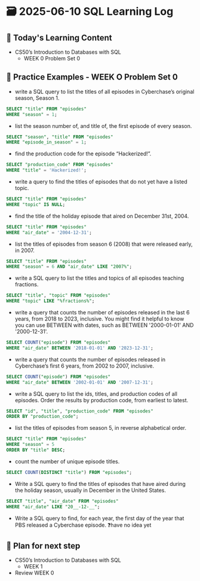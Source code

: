 # 🗃️ 2025-06-10 SQL Learning Log

## 📘 Today's Learning Content
- CS50’s Introduction to Databases with SQL 
  - WEEK 0 Problem Set 0

## 🧪 Practice Examples - WEEK O Problem Set 0
- write a SQL query to list the titles of all episodes in Cyberchase’s original season, Season 1.
```sql
SELECT "title" FROM "episodes" 
WHERE "season" = 1;
```

- list the season number of, and title of, the first episode of every season.
```sql
SELECT "season", "title" FROM "episodes" 
WHERE "episode_in_season" = 1;
```

- find the production code for the episode “Hackerized!”.
```sql
SELECT "production_code" FROM "episodes" 
WHERE "title" = 'Hackerized!';
```

- write a query to find the titles of episodes that do not yet have a listed topic.
```sql
SELECT "title" FROM "episodes" 
WHERE "topic" IS NULL;
```

- find the title of the holiday episode that aired on December 31st, 2004.
```sql
SELECT "title" FROM "episodes" 
WHERE "air_date" = '2004-12-31';
```

- list the titles of episodes from season 6 (2008) that were released early, in 2007.
```sql
SELECT "title" FROM "episodes" 
WHERE "season" = 6 AND "air_date" LIKE "2007%";
```

- write a SQL query to list the titles and topics of all episodes teaching fractions.
```sql
SELECT "title", "topic" FROM "episodes" 
WHERE "topic" LIKE "%fractions%";
```

- write a query that counts the number of episodes released in the last 6 years, from 2018 to 2023, inclusive. You might find it helpful to know you can use BETWEEN with dates, such as BETWEEN '2000-01-01' AND '2000-12-31'.
```sql
SELECT COUNT("episode") FROM "episodes" 
WHERE "air_date" BETWEEN '2018-01-01' AND '2023-12-31';
```

- write a query that counts the number of episodes released in Cyberchase’s first 6 years, from 2002 to 2007, inclusive.
```sql
SELECT COUNT("episode") FROM "episodes" 
WHERE "air_date" BETWEEN '2002-01-01' AND '2007-12-31';
```

- write a SQL query to list the ids, titles, and production codes of all episodes. Order the results by production code, from earliest to latest.
```sql
SELECT "id", "title", "production_code" FROM "episodes" 
ORDER BY "production_code";
```

- list the titles of episodes from season 5, in reverse alphabetical order.
```sql
SELECT "title" FROM "episodes" 
WHERE "season" = 5 
ORDER BY "title" DESC;
```

- count the number of unique episode titles.
```sql
SELECT COUNT(DISTINCT "title") FROM "episodes";
```

- Write a SQL query to find the titles of episodes that have aired during the holiday season, usually in December in the United States.
```sql
SELECT "title", "air_date" FROM "episodes"
WHERE "air_date" LIKE "20__-12-__";
```

- Write a SQL query to find, for each year, the first day of the year that PBS released a Cyberchase episode.
  ❓have no idea yet

## 🎯 Plan for next step
- CS50’s Introduction to Databases with SQL
  - WEEK 1
- Review WEEK 0